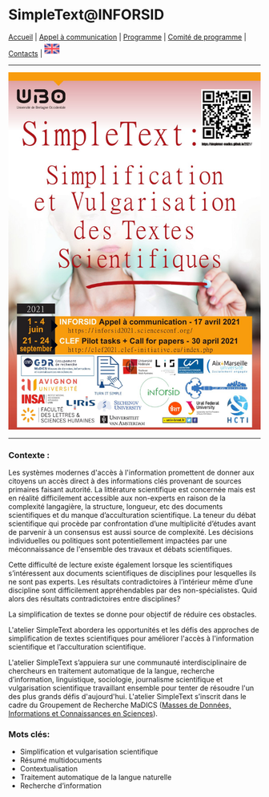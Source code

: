 
# SimpleText@INFORSID

[Accueil](https://simpletext-madics.github.io/2021/inforsid/fr) | [Appel à communication](https://simpletext-madics.github.io/2021/inforsid/fr/CFP) | [Programme](https://simpletext-madics.github.io/2021/inforsid/fr/program)  | [Comité de programme](https://simpletext-madics.github.io/2021/inforsid/fr/comite) | [Contacts](https://simpletext-madics.github.io/2021/inforsid/fr/contacts) | [<img src="../EN.png" width="30">](https://simpletext-madics.github.io/2021/inforsid/en)

---

![Affiche](../SimpleText_affiche.jpg)

---

### Contexte : 
Les systèmes modernes d'accès à l'information promettent de donner aux citoyens un accès direct à des informations clés provenant de sources primaires faisant autorité. La littérature scientifique est concernée mais est en réalité difficilement accessible aux non-experts en raison de la complexité langagière, la structure, longueur, etc des documents scientifiques et du manque d’acculturation scientifique. La teneur du débat scientifique qui procède par confrontation d’une multiplicité d’études avant de parvenir à un consensus est aussi source de complexité.  Les décisions individuelles ou politiques sont potentiellement impactées par une méconnaissance  de l'ensemble des travaux et débats  scientifiques.

Cette difficulté de lecture  existe également lorsque les scientifiques s’intéressent aux documents scientifiques de disciplines pour lesquelles  ils ne sont pas experts. Les résultats contradictoires à l’intérieur même d’une discipline sont difficilement appréhendables par des non-spécialistes. Quid alors des résultats contradictoires entre disciplines?  

La simplification de textes se donne pour objectif  de réduire ces obstacles. 

L'atelier SimpleText abordera les opportunités et les défis des approches de simplification de textes scientifiques pour améliorer l'accès à l'information scientifique et l’acculturation scientifique. 

L'atelier SimpleText s’appuiera sur une communauté interdisciplinaire de chercheurs en traitement automatique de la langue, recherche d’information, linguistique, sociologie,  journalisme scientifique et vulgarisation scientifique travaillant ensemble pour tenter de résoudre l'un des plus grands défis d'aujourd'hui.
L'atelier SimpleText s’inscrit dans le cadre du Groupement de Recherche MaDICS ([Masses de Données, Informations et Connaissances en Sciences](https://www.madics.fr/ateliers/simpletext/)).

### Mots clés: 
* Simplification et vulgarisation scientifique
* Résumé multidocuments
* Contextualisation
* Traitement automatique de la langue naturelle
* Recherche d’information
